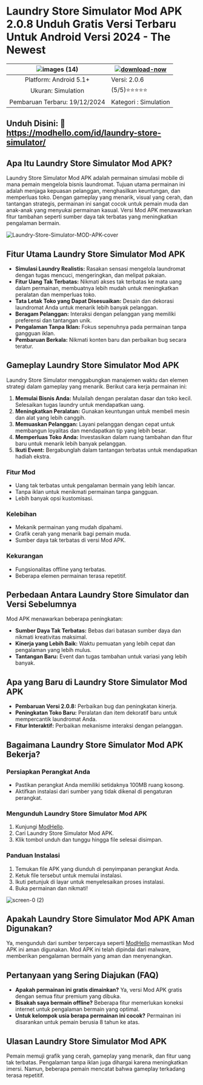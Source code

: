 # Laundry Store Simulator Mod APK 2.0.8 Unduh Gratis Versi Terbaru Untuk Android Versi 2024 - The Newest

| ![images (14)](https://github.com/user-attachments/assets/3bc38f2c-0a87-4367-8eb3-c1c0488cb3e5) | [![download-now](https://github.com/user-attachments/assets/22657e67-9d2d-46af-a41a-5d365d2ddc1f)](https://modhello.com/id/laundry-store-simulator/)  |
|:-------------------------------------------------:|-----------------------|
| Platform: Android 5.1+                      | Versi: 2.0.6    |
| Ukuran: Simulation                                |  (5/5)⭐️⭐️⭐️⭐️⭐️  |
| Pembaruan Terbaru: 19/12/2024                      | Kategori : Simulation |

## Unduh Disini: 🎉 https://modhello.com/id/laundry-store-simulator/

## Apa Itu Laundry Store Simulator Mod APK?
Laundry Store Simulator Mod APK adalah permainan simulasi mobile di mana pemain mengelola bisnis laundromat. Tujuan utama permainan ini adalah menjaga kepuasan pelanggan, menghasilkan keuntungan, dan memperluas toko. Dengan gameplay yang menarik, visual yang cerah, dan tantangan strategis, permainan ini sangat cocok untuk pemain muda dan anak-anak yang menyukai permainan kasual. Versi Mod APK menawarkan fitur tambahan seperti sumber daya tak terbatas yang meningkatkan pengalaman bermain.

![Laundry-Store-Simulator-MOD-APK-cover](https://github.com/user-attachments/assets/711d6c6b-be78-466a-847c-44b1d2b23adf)


## Fitur Utama Laundry Store Simulator Mod APK

- **Simulasi Laundry Realistis:** Rasakan sensasi mengelola laundromat dengan tugas mencuci, mengeringkan, dan melipat pakaian.
- **Fitur Uang Tak Terbatas:** Nikmati akses tak terbatas ke mata uang dalam permainan, membuatnya lebih mudah untuk meningkatkan peralatan dan memperluas toko.
- **Tata Letak Toko yang Dapat Disesuaikan:** Desain dan dekorasi laundromat Anda untuk menarik lebih banyak pelanggan.
- **Beragam Pelanggan:** Interaksi dengan pelanggan yang memiliki preferensi dan tantangan unik.
- **Pengalaman Tanpa Iklan:** Fokus sepenuhnya pada permainan tanpa gangguan iklan.
- **Pembaruan Berkala:** Nikmati konten baru dan perbaikan bug secara teratur.

## Gameplay Laundry Store Simulator Mod APK

Laundry Store Simulator menggabungkan manajemen waktu dan elemen strategi dalam gameplay yang menarik. Berikut cara kerja permainan ini:

1. **Memulai Bisnis Anda:** Mulailah dengan peralatan dasar dan toko kecil. Selesaikan tugas laundry untuk mendapatkan uang.
2. **Meningkatkan Peralatan:** Gunakan keuntungan untuk membeli mesin dan alat yang lebih canggih.
3. **Memuaskan Pelanggan:** Layani pelanggan dengan cepat untuk membangun loyalitas dan mendapatkan tip yang lebih besar.
4. **Memperluas Toko Anda:** Investasikan dalam ruang tambahan dan fitur baru untuk menarik lebih banyak pelanggan.
5. **Ikuti Event:** Bergabunglah dalam tantangan terbatas untuk mendapatkan hadiah ekstra.

### Fitur Mod

- Uang tak terbatas untuk pengalaman bermain yang lebih lancar.
- Tanpa iklan untuk menikmati permainan tanpa gangguan.
- Lebih banyak opsi kustomisasi.

### Kelebihan

- Mekanik permainan yang mudah dipahami.
- Grafik cerah yang menarik bagi pemain muda.
- Sumber daya tak terbatas di versi Mod APK.

### Kekurangan

- Fungsionalitas offline yang terbatas.
- Beberapa elemen permainan terasa repetitif.

## Perbedaan Antara Laundry Store Simulator dan Versi Sebelumnya

Mod APK menawarkan beberapa peningkatan:

- **Sumber Daya Tak Terbatas:** Bebas dari batasan sumber daya dan nikmati kreativitas maksimal.
- **Kinerja yang Lebih Baik:** Waktu pemuatan yang lebih cepat dan pengalaman yang lebih mulus.
- **Tantangan Baru:** Event dan tugas tambahan untuk variasi yang lebih banyak.

## Apa yang Baru di Laundry Store Simulator Mod APK

- **Pembaruan Versi 2.0.8:** Perbaikan bug dan peningkatan kinerja.
- **Peningkatan Toko Baru:** Peralatan dan item dekoratif baru untuk mempercantik laundromat Anda.
- **Fitur Interaktif:** Perbaikan mekanisme interaksi dengan pelanggan.

## Bagaimana Laundry Store Simulator Mod APK Bekerja?

### Persiapkan Perangkat Anda

- Pastikan perangkat Anda memiliki setidaknya 100MB ruang kosong.
- Aktifkan instalasi dari sumber yang tidak dikenal di pengaturan perangkat.

### Mengunduh Laundry Store Simulator Mod APK

1. Kunjungi [ModHello](https://modhello.com).
2. Cari Laundry Store Simulator Mod APK.
3. Klik tombol unduh dan tunggu hingga file selesai disimpan.

### Panduan Instalasi

1. Temukan file APK yang diunduh di penyimpanan perangkat Anda.
2. Ketuk file tersebut untuk memulai instalasi.
3. Ikuti petunjuk di layar untuk menyelesaikan proses instalasi.
4. Buka permainan dan nikmati!

![screen-0 (2)](https://github.com/user-attachments/assets/87b7c126-e0d0-4fa1-a4aa-33d06e6791fe)


## Apakah Laundry Store Simulator Mod APK Aman Digunakan?

Ya, mengunduh dari sumber terpercaya seperti [ModHello](https://modhello.com) memastikan Mod APK ini aman digunakan. Mod APK ini telah dipindai dari malware, memberikan pengalaman bermain yang aman dan menyenangkan.

## Pertanyaan yang Sering Diajukan (FAQ)

- **Apakah permainan ini gratis dimainkan?** Ya, versi Mod APK gratis dengan semua fitur premium yang dibuka.
- **Bisakah saya bermain offline?** Beberapa fitur memerlukan koneksi internet untuk pengalaman bermain yang optimal.
- **Untuk kelompok usia berapa permainan ini cocok?** Permainan ini disarankan untuk pemain berusia 8 tahun ke atas.

## Ulasan Laundry Store Simulator Mod APK

Pemain memuji grafik yang cerah, gameplay yang menarik, dan fitur uang tak terbatas. Pengalaman tanpa iklan juga dihargai karena meningkatkan imersi. Namun, beberapa pemain mencatat bahwa gameplay terkadang terasa repetitif.
